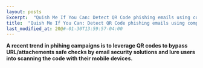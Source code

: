 ```yaml
---
layout: posts
Excerpt:  "Quish Me If You Can: Detect QR Code phishing emails using computer vision"
title:  "Quish Me If You Can: Detect QR Code phishing emails using computer vision"
last_modified_at: 20@#-01-30T13:59:57-04:00
---
```


**A recent trend in phihing campaigns is to leverage QR codes to bypass URL/attachements safe checks by email security solutions and lure users into scanning the code with their mobile devices.**
